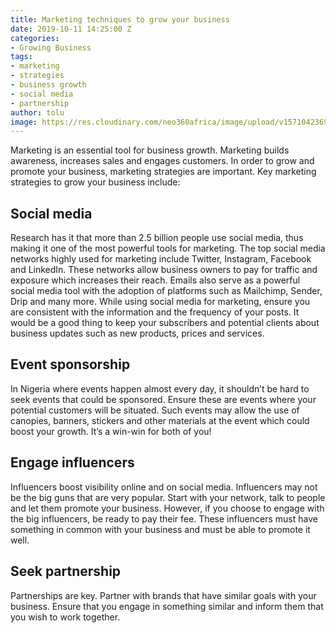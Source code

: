 ```yaml
---
title: Marketing techniques to grow your business
date: 2019-10-11 14:25:00 Z
categories:
- Growing Business
tags:
- marketing
- strategies
- business growth
- social media
- partnership
author: tolu
image: https://res.cloudinary.com/neo360africa/image/upload/v1571042369/NEO360%20BLOG/campaign-creators-yktK2qaiVHI-unsplash_ay7tqw_k7ut62.jpg
---
```


Marketing is an essential tool for business growth. Marketing builds awareness, increases sales and engages customers. In order to grow and promote your business, marketing strategies are important. Key marketing strategies to grow your business include:

## Social media 

Research has it that more than 2.5 billion people use social media, thus making it one of the most powerful tools for marketing. The top social media networks highly used for marketing include Twitter, Instagram, Facebook and LinkedIn. These networks allow business owners to pay for traffic and exposure which increases their reach. Emails also serve as a powerful social media tool with the adoption of platforms such as Mailchimp, Sender, Drip and many more. While using social media for marketing, ensure you are consistent with the information and the frequency of your posts. It would be a good thing to keep your subscribers and potential clients about business updates such as new products, prices and services.

## Event sponsorship

In Nigeria where events happen almost every day, it shouldn’t be hard to seek events that could be sponsored. Ensure these are events where your potential customers will be situated. Such events may allow the use of canopies, banners, stickers and other materials at the event which could boost your growth. It’s a win-win for both of you!

## Engage influencers

Influencers boost visibility online and on social media. Influencers may not be the big guns that are very popular. Start with your network, talk to people and let them promote your business. However, if you choose to engage with the big influencers, be ready to pay their fee. These influencers must have something in common with your business and must be able to promote it well. 

## Seek partnership

Partnerships are key. Partner with brands that have similar goals with your business. Ensure that you engage in something similar and inform them that you wish to work together.
